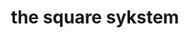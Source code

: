 ---
title: "the square sykstem"
product_type: "cropped strapped top"
is_women: true
is_men: 
is_unisex: true
is_variant: 
original_price: 30
sale_price:
color: "grey"
sizes:
- size: "xxxs"
  stock: 7
- size: "xxs"
  stock: 6
- size: "xs"
  stock: 10
- size: "s"
  stock: 4
- size: "m"
  stock: 5
- size: "l"
  stock: 20
- size: "xl"
  stock: 11
- size: "xxl"
  stock: 13
- size: "xxxl"
  stock: 10

main_alt: "A casual touch to our favorite top style."
description: "A casual touch to our favorite top style."
material: "100% hemp"
---